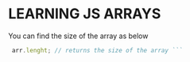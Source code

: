 # LEARNING JS ARRAYS

You can find the size of the array as below

```javascript
 arr.lenght; // returns the size of the array ```
